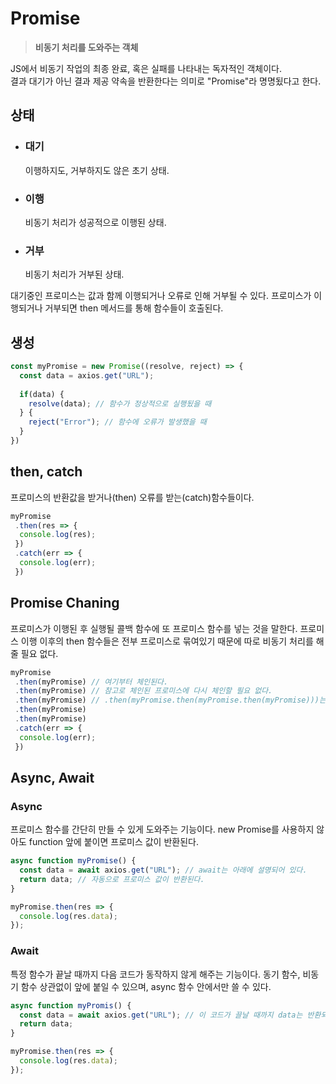 # Promise
  > **비동기 처리를 도와주는 객체**
  
  JS에서 비동기 작업의 최종 완료, 혹은 실패를 나타내는 독자적인 객체이다.  
  결과 대기가 아닌 결과 제공 약속을 반환한다는 의미로 "Promise"라 명명됬다고 한다.

  ## 상태
  - ### 대기
    이행하지도, 거부하지도 않은 초기 상태.

  - ### 이행
    비동기 처리가 성공적으로 이행된 상태.

  - ### 거부
    비동기 처리가 거부된 상태.

  대기중인 프로미스는 값과 함께 이행되거나 오류로 인해 거부될 수 있다.
  프로미스가 이행되거나 거부되면 then 메서드를 통해 함수들이 호출된다.

  ## 생성
  ```js
  const myPromise = new Promise((resolve, reject) => {
    const data = axios.get("URL");
    
    if(data) {
      resolve(data); // 함수가 정상적으로 실행됬을 때
    } {
      reject("Error"); // 함수에 오류가 발생했을 때
    }
  })
  ```

  ## then, catch
  프로미스의 반환값을 받거나(then) 오류를 받는(catch)함수들이다.
  ```js
  myPromise
   .then(res => {
    console.log(res);
   })
   .catch(err => {
    console.log(err);
   })
  ```

  ## Promise Chaning
  프로미스가 이행된 후 실행될 콜백 함수에 또 프로미스 함수를 넣는 것을 말한다.
  프로미스 이행 이후의 then 함수들은 전부 프로미스로 묶여있기 때문에 따로 비동기 처리를 해 줄 필요 없다.

  ```js
  myPromise
   .then(myPromise) // 여기부터 체인된다.
   .then(myPromise) // 참고로 체인된 프로미스에 다시 체인할 필요 없다.
   .then(myPromise) // .then(myPromise.then(myPromise.then(myPromise)))는 좀 아니지 않은가?
   .then(myPromise)
   .then(myPromise)
   .catch(err => {
    console.log(err);
   })
  ```

  ## Async, Await
  ### Async
  프로미스 함수를 간단히 만들 수 있게 도와주는 기능이다.
  new Promise를 사용하지 않아도 function 앞에 붙이면 프로미스 값이 반환된다.
  ```js
  async function myPromise() {
    const data = await axios.get("URL"); // await는 아래에 설명되어 있다.
    return data; // 자동으로 프로미스 값이 반환된다.
  }

  myPromise.then(res => {
    console.log(res.data);
  });
  ```

  ### Await
  특정 함수가 끝날 때까지 다음 코드가 동작하지 않게 해주는 기능이다.
  동기 함수, 비동기 함수 상관없이 앞에 붙일 수 있으며, async 함수 안에서만 쓸 수 있다.

  ```js
  async function myPromis() {
    const data = await axios.get("URL"); // 이 코드가 끌날 때까지 data는 반환되지 않는다.
    return data;
  }

  myPromise.then(res => {
    console.log(res.data);
  });
  ```
  